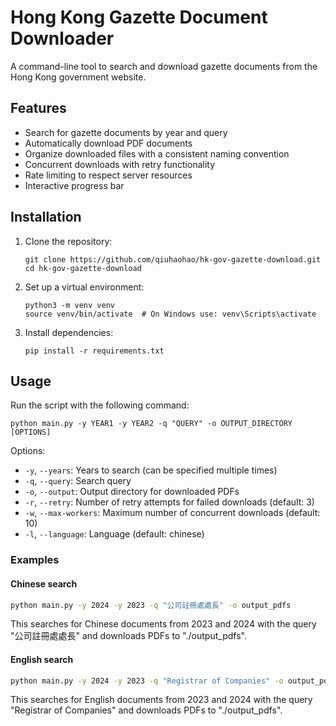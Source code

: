 # Hong Kong Gazette Document Downloader

A command-line tool to search and download gazette documents from the Hong Kong government website.

## Features

- Search for gazette documents by year and query
- Automatically download PDF documents
- Organize downloaded files with a consistent naming convention
- Concurrent downloads with retry functionality
- Rate limiting to respect server resources
- Interactive progress bar

## Installation

1. Clone the repository:
   ```
   git clone https://github.com/qiuhaohao/hk-gov-gazette-download.git
   cd hk-gov-gazette-download
   ```

2. Set up a virtual environment:
   ```
   python3 -m venv venv
   source venv/bin/activate  # On Windows use: venv\Scripts\activate
   ```

3. Install dependencies:
   ```
   pip install -r requirements.txt
   ```

## Usage

Run the script with the following command:
```
python main.py -y YEAR1 -y YEAR2 -q "QUERY" -o OUTPUT_DIRECTORY [OPTIONS]
```

Options:
- `-y`, `--years`: Years to search (can be specified multiple times)
- `-q`, `--query`: Search query
- `-o`, `--output`: Output directory for downloaded PDFs
- `-r`, `--retry`: Number of retry attempts for failed downloads (default: 3)
- `-w`, `--max-workers`: Maximum number of concurrent downloads (default: 10)
- `-l`, `--language`: Language (default: chinese)

### Examples
#### Chinese search
```sh
python main.py -y 2024 -y 2023 -q "公司註冊處處長" -o output_pdfs
```
This searches for Chinese documents from 2023 and 2024 with the query "公司註冊處處長" and downloads PDFs to "./output_pdfs".
#### English search
```sh
python main.py -y 2024 -y 2023 -q "Registrar of Companies" -o output_pdfs -l english
```
This searches for English documents from 2023 and 2024 with the query "Registrar of Companies" and downloads PDFs to "./output_pdfs".
